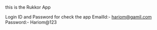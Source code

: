 this is the Rukkor App


Login ID and Password for check the app
EmailId:- hariom@gamil.com
Password:- Hariom@123
